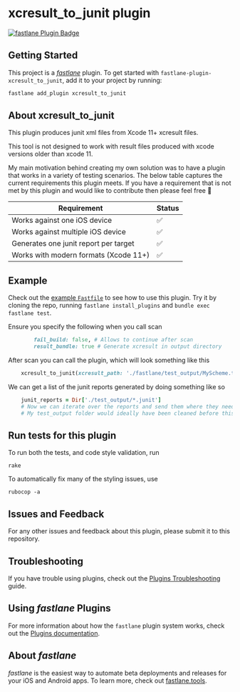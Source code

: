 # xcresult_to_junit plugin

[![fastlane Plugin Badge](https://rawcdn.githack.com/fastlane/fastlane/master/fastlane/assets/plugin-badge.svg)](https://rubygems.org/gems/fastlane-plugin-xcresult_to_junit)

## Getting Started

This project is a [_fastlane_](https://github.com/fastlane/fastlane) plugin. To get started with `fastlane-plugin-xcresult_to_junit`, add it to your project by running:

```bash
fastlane add_plugin xcresult_to_junit
```

## About xcresult_to_junit

This plugin produces junit xml files from Xcode 11+ xcresult files.

This tool is not designed to work with result files produced with xcode versions older than xcode 11.

My main motivation behind creating my own solution was to have a plugin that works in a variety of testing scenarios.
The below table captures the current requirements this plugin meets. If you have a requirement that is not met by this plugin and would like to contribute then please feel free :metal:

| Requirement                           | Status             |
|---------------------------------------|--------------------|
| Works against one iOS device          | :white_check_mark: |
| Works against multiple iOS device     | :white_check_mark: |
| Generates one junit report per target | :white_check_mark: |
| Works with modern formats (Xcode 11+) | :white_check_mark: |

## Example

Check out the [example `Fastfile`](fastlane/Fastfile) to see how to use this plugin. Try it by cloning the repo, running `fastlane install_plugins` and `bundle exec fastlane test`.

Ensure you specify the following when you call scan
```ruby
        fail_build: false, # Allows to continue after scan
        result_bundle: true # Generate xcresult in output directory
```

After scan you can call the plugin, which will look something like this
```ruby
    xcresult_to_junit(xcresult_path: './fastlane/test_output/MyScheme.test_result.xcresult', output_path: './fastlane/test_output/')
```

We can get a list of the junit reports generated by doing something like so
```ruby
    junit_reports = Dir['./test_output/*.junit']
    # Now we can iterate over the reports and send them where they need to go
    # My test_output folder would ideally have been cleaned before this test run to avoid old results
```

## Run tests for this plugin

To run both the tests, and code style validation, run

```
rake
```

To automatically fix many of the styling issues, use
```
rubocop -a
```

## Issues and Feedback

For any other issues and feedback about this plugin, please submit it to this repository.

## Troubleshooting

If you have trouble using plugins, check out the [Plugins Troubleshooting](https://docs.fastlane.tools/plugins/plugins-troubleshooting/) guide.

## Using _fastlane_ Plugins

For more information about how the `fastlane` plugin system works, check out the [Plugins documentation](https://docs.fastlane.tools/plugins/create-plugin/).

## About _fastlane_

_fastlane_ is the easiest way to automate beta deployments and releases for your iOS and Android apps. To learn more, check out [fastlane.tools](https://fastlane.tools).
